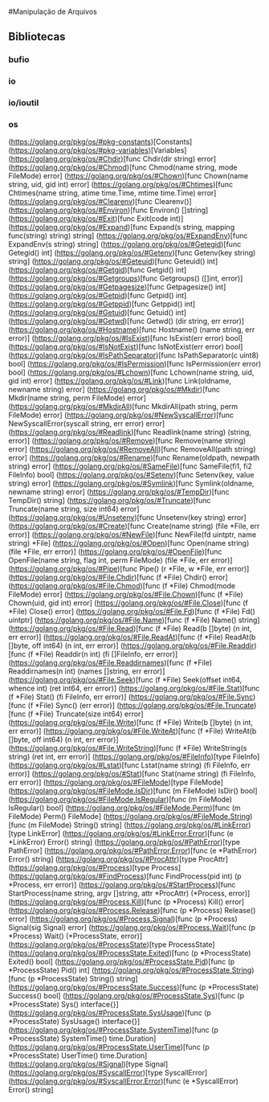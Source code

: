 #Manipulação de Arquivos

## Bibliotecas

### bufio

### io

### io/ioutil

### os

(https://golang.org/pkg/os/#pkg-constants)[Constants]
(https://golang.org/pkg/os/#pkg-variables)[Variables]
(https://golang.org/pkg/os/#Chdir)[func Chdir(dir string) error]
(https://golang.org/pkg/os/#Chmod)[func Chmod(name string, mode FileMode) error]
(https://golang.org/pkg/os/#Chown)[func Chown(name string, uid, gid int) error]
(https://golang.org/pkg/os/#Chtimes)[func Chtimes(name string, atime time.Time, mtime time.Time) error]
(https://golang.org/pkg/os/#Clearenv)[func Clearenv()]
(https://golang.org/pkg/os/#Environ)[func Environ() []string]
(https://golang.org/pkg/os/#Exit)[func Exit(code int)]
(https://golang.org/pkg/os/#Expand)[func Expand(s string, mapping func(string) string) string]
(https://golang.org/pkg/os/#ExpandEnv)[func ExpandEnv(s string) string]
(https://golang.org/pkg/os/#Getegid)[func Getegid() int]
(https://golang.org/pkg/os/#Getenv)[func Getenv(key string) string]
(https://golang.org/pkg/os/#Geteuid)[func Geteuid() int]
(https://golang.org/pkg/os/#Getgid)[func Getgid() int]
(https://golang.org/pkg/os/#Getgroups)[func Getgroups() ([]int, error)]
(https://golang.org/pkg/os/#Getpagesize)[func Getpagesize() int]
(https://golang.org/pkg/os/#Getpid)[func Getpid() int]
(https://golang.org/pkg/os/#Getppid)[func Getppid() int]
(https://golang.org/pkg/os/#Getuid)[func Getuid() int]
(https://golang.org/pkg/os/#Getwd)[func Getwd() (dir string, err error)]
(https://golang.org/pkg/os/#Hostname)[func Hostname() (name string, err error)]
(https://golang.org/pkg/os/#IsExist)[func IsExist(err error) bool]
(https://golang.org/pkg/os/#IsNotExist)[func IsNotExist(err error) bool]
(https://golang.org/pkg/os/#IsPathSeparator)[func IsPathSeparator(c uint8) bool]
(https://golang.org/pkg/os/#IsPermission)[func IsPermission(err error) bool]
(https://golang.org/pkg/os/#Lchown)[func Lchown(name string, uid, gid int) error]
(https://golang.org/pkg/os/#Link)[func Link(oldname, newname string) error]
(https://golang.org/pkg/os/#Mkdir)[func Mkdir(name string, perm FileMode) error]
(https://golang.org/pkg/os/#MkdirAll)[func MkdirAll(path string, perm FileMode) error]
(https://golang.org/pkg/os/#NewSyscallError)[func NewSyscallError(syscall string, err error) error]
(https://golang.org/pkg/os/#Readlink)[func Readlink(name string) (string, error)]
(https://golang.org/pkg/os/#Remove)[func Remove(name string) error]
(https://golang.org/pkg/os/#RemoveAll)[func RemoveAll(path string) error]
(https://golang.org/pkg/os/#Rename)[func Rename(oldpath, newpath string) error]
(https://golang.org/pkg/os/#SameFile)[func SameFile(fi1, fi2 FileInfo) bool]
(https://golang.org/pkg/os/#Setenv)[func Setenv(key, value string) error]
(https://golang.org/pkg/os/#Symlink)[func Symlink(oldname, newname string) error]
(https://golang.org/pkg/os/#TempDir)[func TempDir() string]
(https://golang.org/pkg/os/#Truncate)[func Truncate(name string, size int64) error]
(https://golang.org/pkg/os/#Unsetenv)[func Unsetenv(key string) error]
(https://golang.org/pkg/os/#Create)[func Create(name string) (file *File, err error)]
(https://golang.org/pkg/os/#NewFile)[func NewFile(fd uintptr, name string) *File]
(https://golang.org/pkg/os/#Open)[func Open(name string) (file *File, err error)]
(https://golang.org/pkg/os/#OpenFile)[func OpenFile(name string, flag int, perm FileMode) (file *File, err error)]
(https://golang.org/pkg/os/#Pipe)[func Pipe() (r *File, w *File, err error)]
(https://golang.org/pkg/os/#File.Chdir)[func (f *File) Chdir() error]
(https://golang.org/pkg/os/#File.Chmod)[func (f *File) Chmod(mode FileMode) error]
(https://golang.org/pkg/os/#File.Chown)[func (f *File) Chown(uid, gid int) error]
(https://golang.org/pkg/os/#File.Close)[func (f *File) Close() error]
(https://golang.org/pkg/os/#File.Fd)[func (f *File) Fd() uintptr]
(https://golang.org/pkg/os/#File.Name)[func (f *File) Name() string]
(https://golang.org/pkg/os/#File.Read)[func (f *File) Read(b []byte) (n int, err error)]
(https://golang.org/pkg/os/#File.ReadAt)[func (f *File) ReadAt(b []byte, off int64) (n int, err error)]
(https://golang.org/pkg/os/#File.Readdir)[func (f *File) Readdir(n int) (fi []FileInfo, err error)]
(https://golang.org/pkg/os/#File.Readdirnames)[func (f *File) Readdirnames(n int) (names []string, err error)]
(https://golang.org/pkg/os/#File.Seek)[func (f *File) Seek(offset int64, whence int) (ret int64, err error)]
(https://golang.org/pkg/os/#File.Stat)[func (f *File) Stat() (fi FileInfo, err error)]
(https://golang.org/pkg/os/#File.Sync)[func (f *File) Sync() (err error)]
(https://golang.org/pkg/os/#File.Truncate)[func (f *File) Truncate(size int64) error]
(https://golang.org/pkg/os/#File.Write)[func (f *File) Write(b []byte) (n int, err error)]
(https://golang.org/pkg/os/#File.WriteAt)[func (f *File) WriteAt(b []byte, off int64) (n int, err error)]
(https://golang.org/pkg/os/#File.WriteString)[func (f *File) WriteString(s string) (ret int, err error)]
(https://golang.org/pkg/os/#FileInfo)[type FileInfo]
(https://golang.org/pkg/os/#Lstat)[func Lstat(name string) (fi FileInfo, err error)]
(https://golang.org/pkg/os/#Stat)[func Stat(name string) (fi FileInfo, err error)]
(https://golang.org/pkg/os/#FileMode)[type FileMode]
(https://golang.org/pkg/os/#FileMode.IsDir)[func (m FileMode) IsDir() bool]
(https://golang.org/pkg/os/#FileMode.IsRegular)[func (m FileMode) IsRegular() bool]
(https://golang.org/pkg/os/#FileMode.Perm)[func (m FileMode) Perm() FileMode]
(https://golang.org/pkg/os/#FileMode.String)[func (m FileMode) String() string]
(https://golang.org/pkg/os/#LinkError)[type LinkError]
(https://golang.org/pkg/os/#LinkError.Error)[func (e *LinkError) Error() string]
(https://golang.org/pkg/os/#PathError)[type PathError]
(https://golang.org/pkg/os/#PathError.Error)[func (e *PathError) Error() string]
(https://golang.org/pkg/os/#ProcAttr)[type ProcAttr]
(https://golang.org/pkg/os/#Process)[type Process]
(https://golang.org/pkg/os/#FindProcess)[func FindProcess(pid int) (p *Process, err error)]
(https://golang.org/pkg/os/#StartProcess)[func StartProcess(name string, argv []string, attr *ProcAttr) (*Process, error)]
(https://golang.org/pkg/os/#Process.Kill)[func (p *Process) Kill() error]
(https://golang.org/pkg/os/#Process.Release)[func (p *Process) Release() error]
(https://golang.org/pkg/os/#Process.Signal)[func (p *Process) Signal(sig Signal) error]
(https://golang.org/pkg/os/#Process.Wait)[func (p *Process) Wait() (*ProcessState, error)]
(https://golang.org/pkg/os/#ProcessState)[type ProcessState]
(https://golang.org/pkg/os/#ProcessState.Exited)[func (p *ProcessState) Exited() bool]
(https://golang.org/pkg/os/#ProcessState.Pid)[func (p *ProcessState) Pid() int]
(https://golang.org/pkg/os/#ProcessState.String)[func (p *ProcessState) String() string]
(https://golang.org/pkg/os/#ProcessState.Success)[func (p *ProcessState) Success() bool]
(https://golang.org/pkg/os/#ProcessState.Sys)[func (p *ProcessState) Sys() interface{}]
(https://golang.org/pkg/os/#ProcessState.SysUsage)[func (p *ProcessState) SysUsage() interface{}]
(https://golang.org/pkg/os/#ProcessState.SystemTime)[func (p *ProcessState) SystemTime() time.Duration]
(https://golang.org/pkg/os/#ProcessState.UserTime)[func (p *ProcessState) UserTime() time.Duration]
(https://golang.org/pkg/os/#Signal)[type Signal]
(https://golang.org/pkg/os/#SyscallError)[type SyscallError]
(https://golang.org/pkg/os/#SyscallError.Error)[func (e *SyscallError) Error() string]
